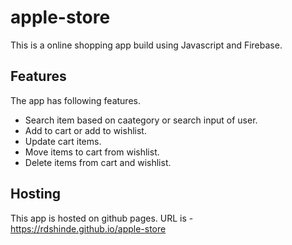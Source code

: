 # apple-store
This is a online shopping app build using Javascript and Firebase.

## Features
The app has following features.

- Search item based on caategory or search input of user.
- Add to cart or add to wishlist.
- Update cart items.
- Move items to cart from wishlist.
- Delete items from cart and wishlist.

## Hosting
This app is hosted on github pages.
URL is - https://rdshinde.github.io/apple-store
